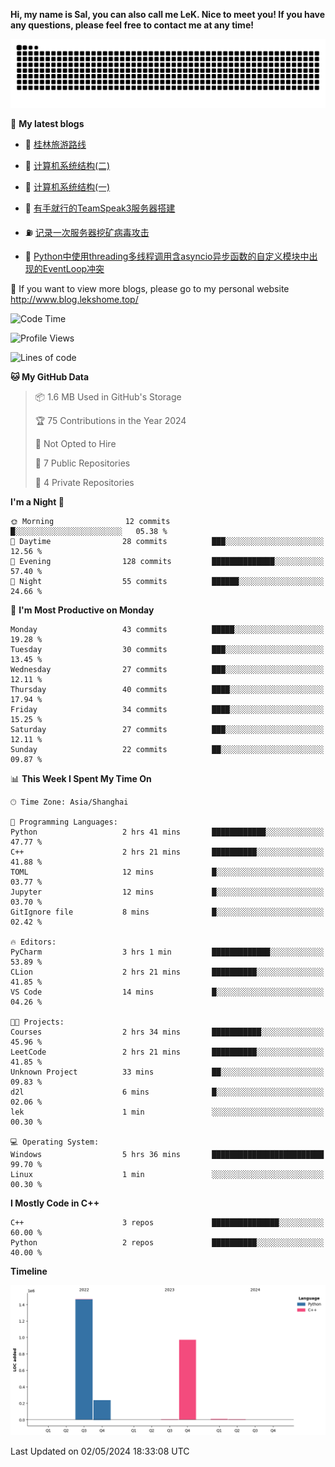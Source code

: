 **Hi, my name is Sal, you can also call me LeK. Nice to meet you! If you have any questions, please feel free to contact me at any time!**

![snake](https://raw.githubusercontent.com/LeKZzzz/LeKZzzz/output/github-contribution-grid-snake.svg)


👀 **My latest blogs**
<!-- BLOG-POST-LIST:START -->
- 🫣 [桂林旅游路线](http://www.blog.lekshome.top/2024/04/28/gui-lin-lu-you-lu-xian/) 

- 🧐 [计算机系统结构&lpar;二&rpar;](http://www.blog.lekshome.top/2024/04/21/ji-suan-ji-xi-tong-jie-gou-er/) 

- 🤖 [计算机系统结构&lpar;一&rpar;](http://www.blog.lekshome.top/2024/04/07/ji-suan-ji-xi-tong-jie-gou-yi/) 

- 📝 [有手就行的TeamSpeak3服务器搭建](http://www.blog.lekshome.top/2024/03/08/teamspeak3-fu-wu-qi-da-jian/) 

- ⛽️ [记录一次服务器挖矿病毒攻击](http://www.blog.lekshome.top/2024/03/08/ji-lu-yi-ci-fu-wu-qi-wa-kuang-bing-du-gong-ji/) 

- 🦣 [Python中使用threading多线程调用含asyncio异步函数的自定义模块中出现的EventLoop冲突](http://www.blog.lekshome.top/2024/03/07/python-zhong-shi-yong-threading-duo-xian-cheng-diao-yong-han-asyncio-yi-bu-han-shu-de-zi-ding-yi-mo-kuai-zhong-chu-xian-de-eventloop-chong-tu/) 
<!-- BLOG-POST-LIST:END -->

🥰 If you want to view more blogs, please go to my personal website http://www.blog.lekshome.top/


<!--START_SECTION:waka-->
![Code Time](http://img.shields.io/badge/Code%20Time-216%20hrs%2057%20mins-blue)

![Profile Views](http://img.shields.io/badge/Profile%20Views-0-blue)

![Lines of code](https://img.shields.io/badge/From%20Hello%20World%20I%27ve%20Written-2.7%20million%20lines%20of%20code-blue)

**🐱 My GitHub Data** 

> 📦 1.6 MB Used in GitHub's Storage 
 > 
> 🏆 75 Contributions in the Year 2024
 > 
> 🚫 Not Opted to Hire
 > 
> 📜 7 Public Repositories 
 > 
> 🔑 4 Private Repositories 
 > 
**I'm a Night 🦉** 

```text
🌞 Morning                12 commits          █░░░░░░░░░░░░░░░░░░░░░░░░   05.38 % 
🌆 Daytime                28 commits          ███░░░░░░░░░░░░░░░░░░░░░░   12.56 % 
🌃 Evening                128 commits         ██████████████░░░░░░░░░░░   57.40 % 
🌙 Night                  55 commits          ██████░░░░░░░░░░░░░░░░░░░   24.66 % 
```
📅 **I'm Most Productive on Monday** 

```text
Monday                   43 commits          █████░░░░░░░░░░░░░░░░░░░░   19.28 % 
Tuesday                  30 commits          ███░░░░░░░░░░░░░░░░░░░░░░   13.45 % 
Wednesday                27 commits          ███░░░░░░░░░░░░░░░░░░░░░░   12.11 % 
Thursday                 40 commits          ████░░░░░░░░░░░░░░░░░░░░░   17.94 % 
Friday                   34 commits          ████░░░░░░░░░░░░░░░░░░░░░   15.25 % 
Saturday                 27 commits          ███░░░░░░░░░░░░░░░░░░░░░░   12.11 % 
Sunday                   22 commits          ██░░░░░░░░░░░░░░░░░░░░░░░   09.87 % 
```


📊 **This Week I Spent My Time On** 

```text
🕑︎ Time Zone: Asia/Shanghai

💬 Programming Languages: 
Python                   2 hrs 41 mins       ████████████░░░░░░░░░░░░░   47.77 % 
C++                      2 hrs 21 mins       ██████████░░░░░░░░░░░░░░░   41.88 % 
TOML                     12 mins             █░░░░░░░░░░░░░░░░░░░░░░░░   03.77 % 
Jupyter                  12 mins             █░░░░░░░░░░░░░░░░░░░░░░░░   03.70 % 
GitIgnore file           8 mins              █░░░░░░░░░░░░░░░░░░░░░░░░   02.42 % 

🔥 Editors: 
PyCharm                  3 hrs 1 min         █████████████░░░░░░░░░░░░   53.89 % 
CLion                    2 hrs 21 mins       ██████████░░░░░░░░░░░░░░░   41.85 % 
VS Code                  14 mins             █░░░░░░░░░░░░░░░░░░░░░░░░   04.26 % 

🐱‍💻 Projects: 
Courses                  2 hrs 34 mins       ███████████░░░░░░░░░░░░░░   45.96 % 
LeetCode                 2 hrs 21 mins       ██████████░░░░░░░░░░░░░░░   41.85 % 
Unknown Project          33 mins             ██░░░░░░░░░░░░░░░░░░░░░░░   09.83 % 
d2l                      6 mins              █░░░░░░░░░░░░░░░░░░░░░░░░   02.06 % 
lek                      1 min               ░░░░░░░░░░░░░░░░░░░░░░░░░   00.30 % 

💻 Operating System: 
Windows                  5 hrs 36 mins       █████████████████████████   99.70 % 
Linux                    1 min               ░░░░░░░░░░░░░░░░░░░░░░░░░   00.30 % 
```

**I Mostly Code in C++** 

```text
C++                      3 repos             ███████████████░░░░░░░░░░   60.00 % 
Python                   2 repos             ██████████░░░░░░░░░░░░░░░   40.00 % 
```



**Timeline**

![Lines of Code chart](https://raw.githubusercontent.com/LeKZzzz/LeKZzzz/master/assets/bar_graph.png)


 Last Updated on 02/05/2024 18:33:08 UTC
<!--END_SECTION:waka-->
